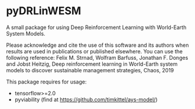 # pyDRLinWESM
A small package for using Deep Reinforcement Learning with World-Earth System Models.

Please acknowledge and cite the use of this software and its authors when results are used in publications or published elsewhere.
You can use the following reference:
Felix M. Strnad, Wolfram Barfuss, Jonathan F. Donges and Jobst Heitzig,
Deep reinforcement learning in World-Earth system models to discover sustainable management strategies,
Chaos, 2019

This package requires for usage:
 - tensorflow>=2.0
 - pyviability (find at https://github.com/timkittel/ays-model/)

